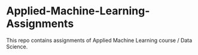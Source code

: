 # Applied-Machine-Learning-Assignments
This repo contains assignments of Applied Machine Learning course / Data Science. 
